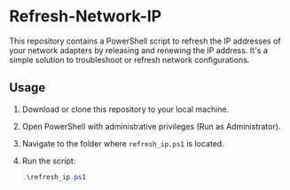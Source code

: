 # Refresh-Network-IP

This repository contains a PowerShell script to refresh the IP addresses of your network adapters by releasing and renewing the IP address. It's a simple solution to troubleshoot or refresh network configurations.

## Usage

1. Download or clone this repository to your local machine.

2. Open PowerShell with administrative privileges (Run as Administrator).

3. Navigate to the folder where `refresh_ip.ps1` is located.

4. Run the script:
   ```powershell
   .\refresh_ip.ps1
